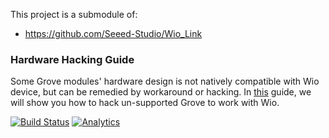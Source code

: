 This project is a submodule of:

* https://github.com/Seeed-Studio/Wio_Link

### Hardware Hacking Guide

Some Grove modules' hardware design is not natively compatible with Wio device, but can be remedied by workaround or hacking. In [this](https://github.com/Seeed-Studio/Grove_Drivers_for_Wio/wiki/Hardware-Hacking-Guide) guide, we will show you how to hack un-supported Grove to work with Wio.

[![Build Status](https://travis-ci.org/Seeed-Studio/Grove_Drivers_for_Wio.svg?branch=master)](https://travis-ci.org/Seeed-Studio/Grove_Drivers_for_Wio)
[![Analytics](https://ga-beacon.appspot.com/UA-46589105-3/Grove_Drivers_for_Wio)](https://github.com/igrigorik/ga-beacon)



